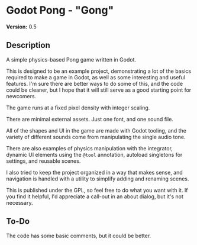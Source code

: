 # Godot Pong - "Gong"

**Version:** 0.5

## Description

A simple physics-based Pong game written in Godot.

This is designed to be an example project, demonstrating a lot of the basics required to make a game in Godot, as well as some interesting and useful features. I'm sure there are better ways to do some of this, and the code could be cleaner, but I hope that it will still serve as a good starting point for newcomers.

The game runs at a fixed pixel density with integer scaling.

There are minimal external assets. Just one font, and one sound file.

All of the shapes and UI in the game are made with Godot tooling, and the variety of different sounds come from manipulating the single audio tone.

There are also examples of physics manipulation with the integrator, dynamic UI elements using the `@tool` annotation, autoload singletons for settings, and reusable scenes.

I also tried to keep the project organized in a way that makes sense, and navigation is handled with a utility to simplify adding and renaming scenes.

This is published under the GPL, so feel free to do what you want with it. If you find it helpful, I'd appreciate a call-out in an about dialog, but it's not necessary.

## To-Do

The code has some basic comments, but it could be better.

